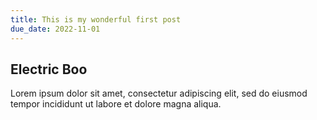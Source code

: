 ```yaml
---
title: This is my wonderful first post
due_date: 2022-11-01
---
```


## Electric Boo

Lorem ipsum dolor sit amet, consectetur adipiscing elit, sed do eiusmod tempor incididunt ut labore et dolore magna aliqua.
